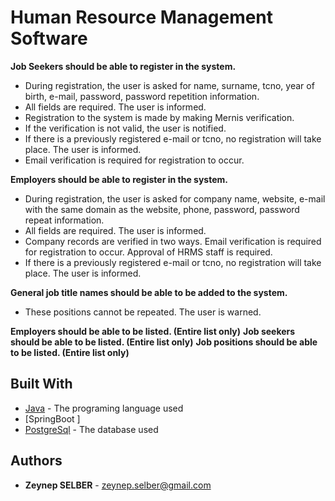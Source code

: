 
# Human Resource Management Software
**Job Seekers should be able to register in the system.**
- During registration, the user is asked for name, surname, tcno, year of birth, e-mail, password, password repetition information.
- All fields are required. The user is informed.
- Registration to the system is made by making Mernis verification.
- If the verification is not valid, the user is notified.
- If there is a previously registered e-mail or tcno, no registration will take place. The user is informed.
- Email verification is required for registration to occur.

**Employers should be able to register in the system.**
- During registration, the user is asked for company name, website, e-mail with the same domain as the website, phone, password, password repeat information.
- All fields are required. The user is informed.
- Company records are verified in two ways. Email verification is required for registration to occur. Approval of HRMS staff is required.
- If there is a previously registered e-mail or tcno, no registration will take place. The user is informed.

**General job title names should be able to be added to the system.**
- These positions cannot be repeated. The user is warned.

**Employers should be able to be listed. (Entire list only)**
**Job seekers should be able to be listed. (Entire list only)**
**Job positions should be able to be listed. (Entire list only)**


## Built With
-   [Java](https://www.oracle.com/java/technologies/)  - The programing language used
-  [SpringBoot ]
-  [PostgreSql](https://www.postgresql.org/) - The database used

## Authors
 - **Zeynep SELBER**  - zeynep.selber@gmail.com
